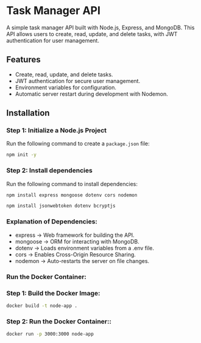 # Task Manager API

A simple task manager API built with Node.js, Express, and MongoDB. This API allows users to create, read, update, and delete tasks, with JWT authentication for user management.

## Features
- Create, read, update, and delete tasks.
- JWT authentication for secure user management.
- Environment variables for configuration.
- Automatic server restart during development with Nodemon.


## Installation

### Step 1: Initialize a Node.js Project
Run the following command to create a `package.json` file:
```bash
npm init -y
```

### Step 2: Install dependencies
Run the following command to install dependencies:
```bash
npm install express mongoose dotenv cors nodemon

npm install jsonwebtoken dotenv bcryptjs

```

### Explanation of Dependencies:
- express → Web framework for building the API.
- mongoose → ORM for interacting with MongoDB.
- dotenv → Loads environment variables from a .env file.
- cors → Enables Cross-Origin Resource Sharing.
- nodemon → Auto-restarts the server on file changes.

### Run the Docker Container:
### Step 1: Build the Docker Image:
```bash
docker build -t node-app .
```
### Step 2: Run the Docker Container::
```bash
docker run -p 3000:3000 node-app
```